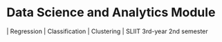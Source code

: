 # Data Science and Analytics Module
| Regression | Classification | Clustering 
| SLIIT 3rd-year 2nd semester
